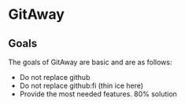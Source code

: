 # GitAway

## Goals

The goals of GitAway are basic and are as follows:

* Do not replace github
* Do not replace github:fi (thin ice here)
* Provide the most needed features.  80% solution
